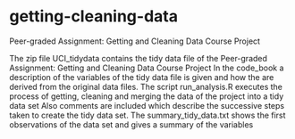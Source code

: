 # getting-cleaning-data
Peer-graded Assignment: Getting and Cleaning Data Course Project

The zip file UCI_tidydata contains the tidy data file of the Peer-graded Assignment: Getting and Cleaning Data Course Project 
In the code_book a description of the variables of the tidy data file is given and how the are derived from the original data files. 
The script run_analysis.R executes the process of getting, cleaning and merging the data of the project into a tidy data set
Also comments are included which describe the successive steps taken to create the tidy data set.
The summary_tidy_data.txt shows the first observations of the data set and gives a summary of the variables
